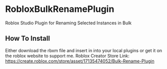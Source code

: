 # RobloxBulkRenamePlugin
Roblox Studio Plugin for Renaming Selected Instances in Bulk

## How To Install 
Either download the rbxm file and insert in into your local plugins or get it on the roblox website to support me. 
Roblox Creator Store Link: https://create.roblox.com/store/asset/17135474052/Bulk-Rename-Plugin
